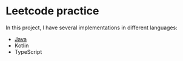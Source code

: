 # Leetcode practice

In this project, I have several implementations in different languages:

- [Java](/leetcode-practice-java/src/main/java/io/hank/leetcode/practices)
- Kotlin
- TypeScript
